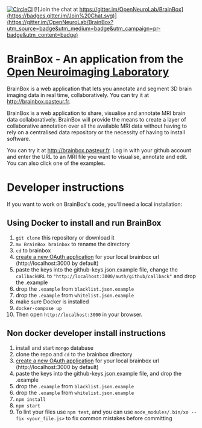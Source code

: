 
[![CircleCI](https://circleci.com/gh/OpenNeuroLab/BrainBox/tree/master.svg?style=shield)](https://circleci.com/gh/OpenNeuroLab/BrainBox/tree/master) [![Join the chat at https://gitter.im/OpenNeuroLab/BrainBox](https://badges.gitter.im/Join%20Chat.svg)](https://gitter.im/OpenNeuroLab/BrainBox?utm_source=badge&utm_medium=badge&utm_campaign=pr-badge&utm_content=badge)

# BrainBox - An application from the [Open Neuroimaging Laboratory](http://openneu.ro/)

BrainBox is a web application that lets you annotate and segment 3D brain
imaging data in real time, collaboratively. You can try it
at http://brainbox.pasteur.fr.

BrainBox is a web application to share, visualise and annotate MRI brain
 data collaboratively. BrainBox will provide the means to create a
 layer of collaborative annotation over all the available MRI data without
 having to rely on a centralised data repository or the necessity of
 having to install software.

You can try it at http://brainbox.pasteur.fr. Log in with your github
account and enter the URL to an MRI file you want to visualise, annotate
and edit. You can also click one of the examples.


# Developer instructions

If you want to work on BrainBox's code, you'll need a local installation:

## Using Docker to install and run BrainBox

1. `git clone` this repository or download it
2. `mv BrainBox brainbox` to rename the directory
3. `cd` to brainbox
4. [create a new OAuth application](https://github.com/settings/applications/new) for your local brainbox url (http://localhost:3000 by default)
5. paste the keys into the github-keys.json.example file, change the `callbackURL` to `"http://localhost:3000/auth/github/callback"` and drop the .example
6. drop the `.example` from `blacklist.json.example`
7. drop the `.example` from `whitelist.json.example`
7. make sure Docker is installed
8. `docker-compose up`
9. Then open `http://localhost:3000` in your browser.

## Non docker developer install instructions

1. install and start `mongo` database
2. clone the repo and `cd` to the brainbox directory
4. [create a new OAuth application](https://github.com/settings/applications/new) for your local brainbox url (http://localhost:3000 by default)
5. paste the keys into the github-keys.json.example file, and drop the .example
6. drop the `.example` from `blacklist.json.example`
7. drop the `.example` from `whitelist.json.example`
8. `npm install`
9. `npm start`
10. To lint your files use `npm test`, and you can use `node_modules/.bin/xo --fix <your_file.js>` to fix common mistakes before committing
